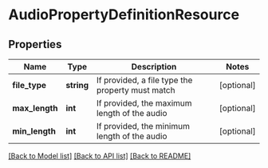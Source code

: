 # AudioPropertyDefinitionResource

## Properties
Name | Type | Description | Notes
------------ | ------------- | ------------- | -------------
**file_type** | **string** | If provided, a file type the property must match | [optional] 
**max_length** | **int** | If provided, the maximum length of the audio | [optional] 
**min_length** | **int** | If provided, the minimum length of the audio | [optional] 

[[Back to Model list]](../README.md#documentation-for-models) [[Back to API list]](../README.md#documentation-for-api-endpoints) [[Back to README]](../README.md)


